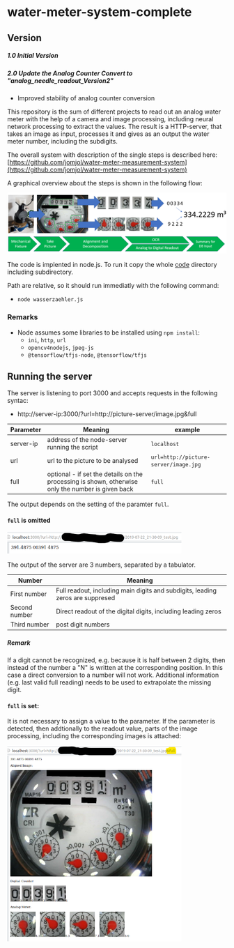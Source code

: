 # water-meter-system-complete

## Version
##### 1.0 Initial Version
##### 2.0 Update the Analog Counter Convert to "analog_needle_readout_Version2"
* Improved stability of analog counter conversion
 
This repository is the sum of different projects to read out an analog water meter with the help of a camera and image processing, including neural network processing to extract the values.
The result is a HTTP-server, that takes an image as input, processes it and gives as an output the water meter number, including the subdigits.

The overall system with description of the single steps is described here: [https://github.com/jomjol/water-meter-measurement-system](https://github.com/jomjol/water-meter-measurement-system)

A graphical overview about the steps is shown in the following flow:

<img src="./images/signal_flow.png"> 

The code is implented in node.js. To run it copy the whole [code](code) directory including subdirectory.

Path are relative, so it should run immediatly with the following command:
* `node wasserzaehler.js`

### Remarks
* Node assumes some libraries to be installed using `npm install`:
	* `ini`, `http`, `url`
    * `opencv4nodejs`, `jpeg-js`
    * `@tensorflow/tfjs-node`, `@tensorflow/tfjs`
	
	
	
## Running the server

The server is listening to port 3000 and accepts requests in the following syntac:

* http://server-ip:3000/?url=http://picture-server/image.jpg&full

| Parameter | Meaning | example |
| --------- | ------- | ------- |
| server-ip | address of the node-server running the script | `localhost` |
| url | url to the picture to be analysed | `url=http://picture-server/image.jpg` |
| full | optional - if set the details on the processing is shown, otherwise only the number is given back | `full` |


The output depends on the setting of the paramter `full`.

#### `full` is omitted 

<img src="./images/server_output.png" width="400">

The output of the server are 3 numbers, separated by a tabulator.

| Number | Meaning | 
| --------- | ------- |
| First number | Full readout, including main digits and subdigits, leading zeros are suppresed |
| Second number | Direct readout of the digital digits, including leading zeros |
| Third number | post digit numbers |

##### Remark
If a digit cannot be recognized, e.g. because it is half between 2 digits, then instead of the number a "N" is written at the corresponding position. In this case a direct conversion to a number will not work. Additional information (e.g. last valid full reading) needs to be used to extrapolate the missing digit.
   
#### `full` is set:

It is not necessary to assign a value to the parameter. If the parameter is detected, then addtionally to the readout value, parts of the image processing, including the corresponding images is attached:

<img src="./images/sever_output_full.png" width="400">



